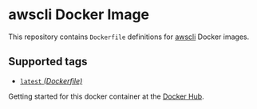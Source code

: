 awscli Docker Image
====================

This repository contains `Dockerfile` definitions for [awscli][awscli] Docker images.

## Supported tags

* [`latest` _(Dockerfile)_](Dockerfile)

Getting started for this docker container at the [Docker Hub][registry].

[awscli]: https://aws.amazon.com/cli
[registry]: https://registry.hub.docker.com/u/zealic/awscli
